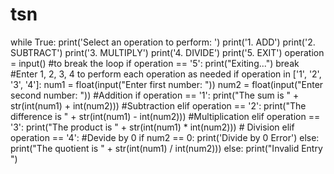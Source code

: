 # tsn
while True:
    print('Select an operation to perform: ')
    print('1. ADD')
    print('2. SUBTRACT')
    print('3. MULTIPLY')
    print('4. DIVIDE')
    print('5. EXIT')
    operation = input()
    #to break the loop
    if operation == '5':
        print("Exiting...")
        break
    #Enter 1, 2,  3, 4 to perform each operation as needed
    if operation in ['1', '2', '3', '4']:
        num1 = float(input("Enter first number: "))
        num2 = float(input("Enter second number: "))
    #Addition
        if operation == '1':
            print("The sum is " + str(int(num1) + int(num2)))
    #Subtraction
        elif operation == '2':
            print("The difference is " + str(int(num1) - int(num2)))
    #Multiplication
        elif operation == '3':
            print("The product is " + str(int(num1) * int(num2)))
    # Division
        elif operation == '4':
            #Devide by 0
            if num2 == 0:
                print('Divide by 0 Error')
            else:
                print("The quotient is " + str(int(num1) / int(num2)))
    else:
        print("Invalid Entry ")

